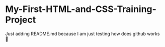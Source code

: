# My-First-HTML-and-CSS-Training-Project
Just adding README.md because I am just testing how does github works 🗿
